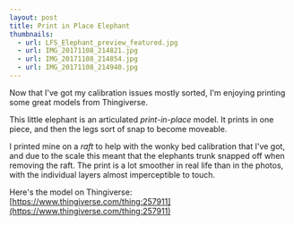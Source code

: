 ```yaml
---
layout: post
title: Print in Place Elephant
thumbnails:
  - url: LFS_Elephant_preview_featured.jpg
  - url: IMG_20171108_214821.jpg
  - url: IMG_20171108_214854.jpg
  - url: IMG_20171108_214940.jpg
---
```


Now that I've got my calibration issues mostly sorted, I'm enjoying printing some great models from Thingiverse.

This little elephant is an articulated _print-in-place_ model. It prints in one piece, and then the legs sort of snap to become moveable.

I printed mine on a _raft_ to help with the wonky bed calibration that I've got, and due to the scale this meant that the elephants trunk snapped off when removing the raft. The print is a lot smoother in real life than in the photos, with the individual layers almost imperceptible to touch.

Here's the model on Thingiverse: [https://www.thingiverse.com/thing:257911](https://www.thingiverse.com/thing:257911)
